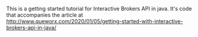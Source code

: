 This is a getting started tutorial for Interactive Brokers API in java. It's code that accompanies the article at http://www.queworx.com/2020/01/05/getting-started-with-interactive-brokers-api-in-java/